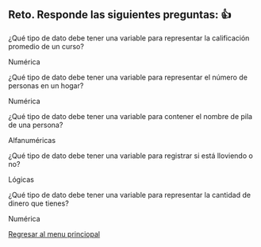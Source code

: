 ## Reto. Responde las siguientes preguntas: 👍
¿Qué tipo de dato debe tener una variable para representar la calificación promedio de un
curso?

Numérica

¿Qué tipo de dato debe tener una variable para representar el número de personas en un
hogar?

Numérica

¿Qué tipo de dato debe tener una variable para contener el nombre de pila de una persona?

Alfanuméricas

¿Qué tipo de dato debe tener una variable para registrar si está lloviendo o no?

Lógicas

¿Qué tipo de dato debe tener una variable para representar la cantidad de dinero que
tienes?

Numérica

[Regresar al menu princiopal](https://github.com/escuelaDeCodigoMargaritaMaza/escuela_de_codigo/tree/main/PENSAMIENTO_COMPUTACIONAL)
